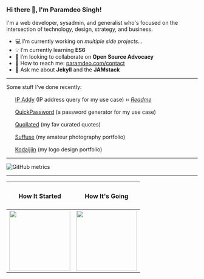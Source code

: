 <!--
**oedmarap/oedmarap** is a ✨ _special_ ✨ repository because its `README.md` (this file) appears on your GitHub profile.
-->
### Hi there 👋, I'm Paramdeo Singh!

I'm a web developer, sysadmin, and generalist who's focused on the intersection of technology, design, strategy, and business.

- 💻 I’m currently working on *multiple side projects...*
- 💡 I’m currently learning **ES6**
- 🤝 I’m looking to collaborate on **Open Source Advocacy**
- 📧 How to reach me: <a href="https://paramdeo.com/contact" target="_blank">paramdeo.com/contact</a>
- 💬 Ask me about **Jekyll** and the **JAMstack**

---

Some stuff I've done recently:

<img src="https://use.ipaddy.net/favicon.png" height="16px" width="16px">&ensp;<a href="https://ipaddy.net" target="_blank">IP Addy</a> (IP address query for my use case) ⠶ *<a href="https://use.ipaddy.net" target="_blank">Readme</a>*

<img src="https://quickpassword.net/favicon.ico" height="16px" width="16px">&ensp;<a href="https://quickpassword.net" target="_blank">QuickPassword</a> (a password generator for my use case)

<span><img src="https://quollated.com/favicon.ico" height="16px" width="16px">&ensp;<a href="https://quollated.com" target="_blank">Quollated</a> (my fav curated quotes)</span>

<img src="https://suffu.se/favicon.ico" height="16px" width="16px">&ensp;<a href="https://suffu.se" target="_blank">Suffuse</a> (my amateur photography portfolio)

<img src="https://kodaijiin.com/favicon.ico" height="16px" width="16px">&ensp;<a href="https://kodaijiin.com" target="_blank">Kodaijiin</a> (my logo design portfolio)

---

![GitHub metrics](https://metrics.lecoq.io/oedmarap)  

---

<table>
<thead>
  <tr>
    <th><h4>How It Started</h4></th>
    <th><h4>How It's Going</h4></th>
  </tr>
</thead>
<tbody>
  <tr>
    <td><img src="https://images.paramdeo.com/pikachu-coffee.png" height="160px" width="160px"></td>
    <td><img src="https://images.paramdeo.com/vader-sleepy.png" height="160px" width="160px"></td>
  </tr>
</tbody>
</table>

